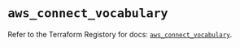 # `aws_connect_vocabulary`

Refer to the Terraform Registory for docs: [`aws_connect_vocabulary`](https://registry.terraform.io/providers/hashicorp/aws/5.28.0/docs/resources/connect_vocabulary).
